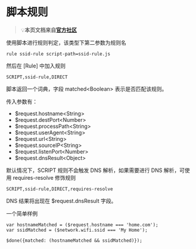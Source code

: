# 脚本规则

> 💡**本页文档来自**[**官方社区**](https://community.nssurge.com/d/33-scripting)

使用脚本进行规则判定，该类型下第二参数为规则名

    rule ssid-rule script-path=ssid-rule.js

然后在 \[Rule\] 中加入规则

    SCRIPT,ssid-rule,DIRECT

脚本返回一个词典，字段 matched\<Boolean> 表示是否匹配该规则。

传入参数有：

* $request.hostname\<String>
* $request.destPort\<Number>
* $request.processPath\<String>
* $request.userAgent\<String>
* $request.url\<String>
* $request.sourceIP\<String>
* $request.listenPort\<Number>
* $request.dnsResult\<Object>

默认情况下，SCRIPT 规则不会触发 DNS 解析，如果需要进行 DNS 解析，可使用 requires-resolve 修饰规则

    SCRIPT,ssid-rule,DIRECT,requires-resolve

DNS 结果将出现在 $request.dnsResult 字段。

一个简单样例

    var hostnameMatched = ($request.hostname === 'home.com');
    var ssidMatched = ($network.wifi.ssid === 'My Home');

    $done({matched: (hostnameMatched && ssidMatched)});

